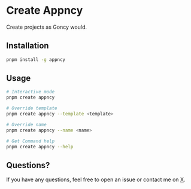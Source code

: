 # Create Appncy

Create projects as Goncy would.

## Installation

```bash
pnpm install -g appncy
```

## Usage

```bash
# Interactive mode
pnpm create appncy

# Override template
pnpm create appncy --template <template>

# Override name
pnpm create appncy --name <name>

# Get Command help
pnpm create appncy --help
```

## Questions?

If you have any questions, feel free to open an issue or contact me on [X](https://x.com/goncy).
